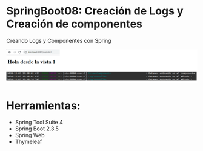 # SpringBoot08: Creación de Logs y Creación de componentes
Creando Logs y Componentes con Spring

![](https://raw.githubusercontent.com/ctec105/SpringBoot08/master/image.png)

# Herramientas:
- Spring Tool Suite 4
- Spring Boot 2.3.5
- Spring Web 
- Thymeleaf

